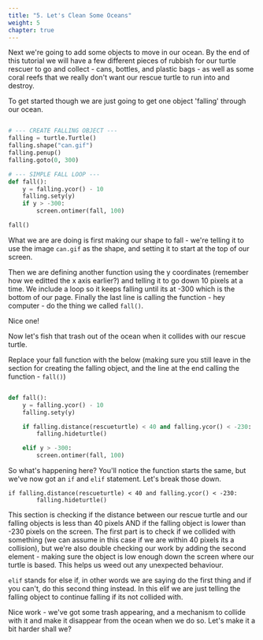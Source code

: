 ```yaml
---
title: "5. Let's Clean Some Oceans"
weight: 5
chapter: true
---
```


Next we're going to add some objects to move in our ocean. By the end of this tutorial we will have a few different pieces of rubbish for our turtle rescuer to go and collect - cans, bottles, and plastic bags - as well as some coral reefs that we really don't want our rescue turtle to run into and destroy.

To get started though we are just going to get one object 'falling' through our ocean.

```python

# --- CREATE FALLING OBJECT ---
falling = turtle.Turtle()
falling.shape("can.gif")
falling.penup()
falling.goto(0, 300)

# --- SIMPLE FALL LOOP ---
def fall():
    y = falling.ycor() - 10
    falling.sety(y)
    if y > -300:
        screen.ontimer(fall, 100)

fall()

```
        
What we are are doing is first making our shape to fall - we're telling it to use the image `can.gif` as the shape, and setting it to start at the top of our screen. 

Then we are defining another function using the y coordinates (remember how we editted the x axis earlier?) and telling it to go down 10 pixels at a time. We include a loop so it keeps falling until its at -300 which is the bottom of our page. Finally the last line is calling the function - hey computer - do the thing we called `fall()`.

Nice one! 

Now let's fish that trash out of the ocean when it collides with our rescue turtle.

Replace your fall function with the below (making sure you still leave in the section for creating the falling object, and the line at the end calling the function - `fall()`)

```python

def fall():
    y = falling.ycor() - 10
    falling.sety(y)

    if falling.distance(rescueturtle) < 40 and falling.ycor() < -230:
        falling.hideturtle()

    elif y > -300:
        screen.ontimer(fall, 100)

```

So what's happening here? You'll notice the function starts the same, but we've now got an `if` and `elif` statement. Let's break those down.

```
if falling.distance(rescueturtle) < 40 and falling.ycor() < -230:
        falling.hideturtle()
```

This section is checking if the distance between our rescue turtle and our falling objects is less than 40 pixels AND if the falling object is lower than -230 pixels on the screen. The first part is to check if we collided with something (we can assume in this case if we are within 40 pixels its a collision), but we're also double checking our work by adding the second element - making sure the object is low enough down the screen where our turtle is based. This helps us weed out any unexpected behaviour. 

`elif` stands for else if, in other words we are saying do the first thing and if you can't, do this second thing instead. In this elif we are just telling the falling object to continue falling if its not collided with.

Nice work - we've got some trash appearing, and a mechanism to collide with it and make it disappear from the ocean when we do so. Let's make it a bit harder shall we?